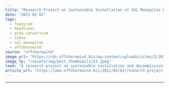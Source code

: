 ```yaml
---
title: "Research Project on Sustainable Installation of XXL Monopiles Launched"
date: "2021-02-02"
tags: 
  - featured
  - headlines
  - grow consortium
  - simox
  - xxl monopiles
  - offshorewind
source: "offshorewind"
image_url: "https://cdn.offshorewind.biz/wp-content/uploads/sites/2/2021/02/02155016/GROW-program_SIMOX-project.jpeg"
image_fp: "/assets/img/post_thumbnails/53.jpeg"
lead: "A research project on sustainable installation and decommissioning of XXL monopiles for large next-generation"
article_url: "https://www.offshorewind.biz/2021/02/02/research-project-on-sustainable-installation-of-xxl-monopiles-launched/"
---
```


---
